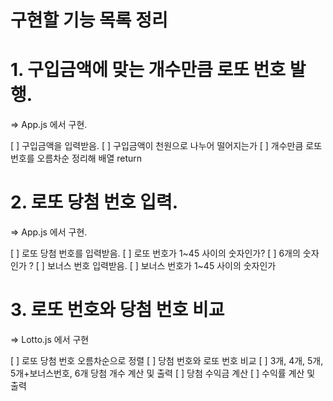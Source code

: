 # 구현할 기능 목록 정리

# 1. 구입금액에 맞는 개수만큼 로또 번호 발행.

=> App.js 에서 구현.

[ ] 구입금액을 입력받음.
[ ] 구입금액이 천원으로 나누어 떨어지는가
[ ] 개수만큼 로또 번호를 오름차순 정리해 배열 return

# 2. 로또 당첨 번호 입력.

=> App.js 에서 구현.

[ ] 로또 당첨 번호를 입력받음.
[ ] 로또 번호가 1~45 사이의 숫자인가?
[ ] 6개의 숫자인가 ?
[ ] 보너스 번호 입력받음.
[ ] 보너스 번호가 1~45 사이의 숫자인가

# 3. 로또 번호와 당첨 번호 비교

=> Lotto.js 에서 구현

[ ] 로또 당첨 번호 오름차순으로 정렬
[ ] 당첨 번호와 로또 번호 비교
[ ] 3개, 4개, 5개, 5개+보너스번호, 6개 당첨 개수 계산 및 출력
[ ] 당첨 수익금 계산
[ ] 수익률 계산 및 출력
